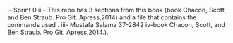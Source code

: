 i- Sprint 0
ii - This repo has 3 sections from this book (book Chacon, Scott, and Ben Straub. Pro Git. Apress,2014) and a file that contains the commands used .
iii- Mustafa Salama 37-2842
iv-book Chacon, Scott, and Ben Straub. Pro Git. Apress,2014.).
